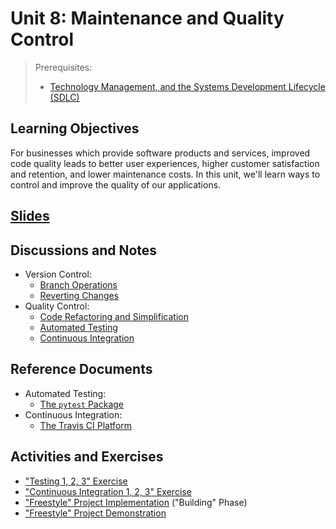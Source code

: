 # Unit 8: Maintenance and Quality Control

> Prerequisites:
>   + [Technology Management, and the Systems Development Lifecycle (SDLC)](/units/unit-6.md)

## Learning Objectives

For businesses which provide software products and services, improved code quality leads to better user experiences, higher customer satisfaction and retention, and lower maintenance costs. In this unit, we'll learn ways to control and improve the quality of our applications.

## [Slides](https://docs.google.com/presentation/d/14QOUrGNlzHogoHuEctc-xpuQ2IlmlJh91b8ZAMySpzc/edit?usp=sharing)

## Discussions and Notes

  + Version Control:
    + [Branch Operations](/notes/clis/git.md#branch-operations)
    + [Reverting Changes](/notes/clis/git.md#reverting-changes)
 + Quality Control:
    + [Code Refactoring and Simplification](/notes/software/refactoring.md)
    + [Automated Testing](/notes/software/testing.md)
    + [Continuous Integration](/notes/software/testing.md#continuous-integration)

## Reference Documents

  + Automated Testing:
    + [The `pytest` Package](/notes/python/packages/pytest.md)
  + Continuous Integration:
    + [The Travis CI Platform](/notes/travis-ci.md)

## Activities and Exercises

  + ["Testing 1, 2, 3" Exercise](/exercises/testing-123/README.md)
  + ["Continuous Integration 1, 2, 3" Exercise](/exercises/ci-123/README.md)
  + ["Freestyle" Project Implementation](/projects/freestyle/implementation.md) ("Building" Phase)
  + ["Freestyle" Project Demonstration](/projects/freestyle/demo.md)
